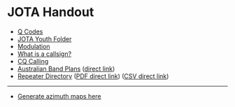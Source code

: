 # JOTA Handout

* [Q Codes](Q_Codes.md)
* [JOTA Youth Folder](jota_youth_folder.md)
* [Modulation](Modulation.md)
* [What is a callsign?](what-is-a-callsign.md)
* [CQ Calling](CQ_Calling.md)
* [Australian Band Plans](https://www.wia.org.au/members/bandplans/data/) ([direct link](https://www.wia.org.au/members/bandplans/data/documents/Australian%20Band%20Plans%20200901.pdf))
* [Repeater Directory](https://www.wia.org.au/members/repeaters/data/) ([PDF direct link](https://www.wia.org.au/members/repeaters/data/documents/Repeater%20Directory%20230304.pdf)) ([CSV direct link](https://www.wia.org.au/members/repeaters/data/documents/Repeater%20Directory%20230304.csv))

---

* [Generate azimuth maps here](https://ns6t.net/azimuth/azimuth.html)

